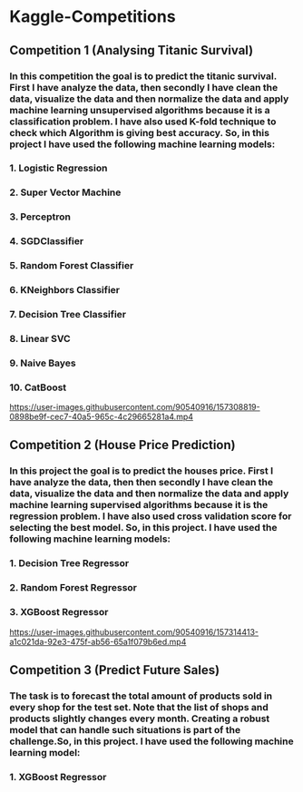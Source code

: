 # **Kaggle-Competitions**

## **Competition 1 (Analysing Titanic Survival)**
### **In this competition the goal is to predict the titanic survival. First I have analyze the data, then secondly I have clean the data, visualize the data and then normalize the data and apply machine learning unsupervised algorithms because it is a classification problem. I have also used K-fold technique to check which Algorithm is giving best accuracy. So, in this project I have used the following machine learning models:**
### **1. Logistic Regression**
### **2. Super Vector Machine**
### **3. Perceptron**
### **4. SGDClassifier**
### **5. Random Forest Classifier**
### **6. KNeighbors Classifier**
### **7. Decision Tree Classifier**
### **8. Linear SVC**
### **9. Naive Bayes**
### **10. CatBoost**
https://user-images.githubusercontent.com/90540916/157308819-0898be9f-cec7-40a5-965c-4c29665281a4.mp4


## **Competition 2 (House Price Prediction)**
### **In this project the goal is to predict the houses price. First I have analyze the data, then then secondly I have clean the data, visualize the data and then normalize the data and apply machine learning supervised algorithms because it is the regression problem. I have also used cross validation score for selecting the best model. So, in this project. I have used the following machine learning models:**
### **1. Decision Tree Regressor**
### **2. Random Forest Regressor**
### **3. XGBoost Regressor**
https://user-images.githubusercontent.com/90540916/157314413-a1c021da-92e3-475f-ab56-65a1f079b6ed.mp4


## **Competition 3 (Predict Future Sales)**
### **The task is to forecast the total amount of products sold in every shop for the test set. Note that the list of shops and products slightly changes every month. Creating a robust model that can handle such situations is part of the challenge.So, in this project. I have used the following machine learning model:**
### **1. XGBoost Regressor**

